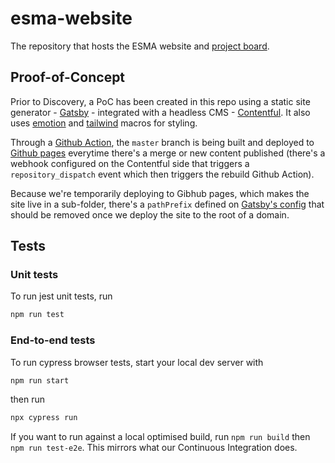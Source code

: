 # esma-website

The repository that hosts the ESMA website and [project board](https://github.com/redbadger/esma-website/projects).

## Proof-of-Concept

Prior to Discovery, a PoC has been created in this repo using a static site generator - [Gatsby](https://www.gatsbyjs.org/) - integrated with a headless CMS - [Contentful](https://www.contentful.com/). It also uses [emotion](https://emotion.sh/) and [tailwind](https://tailwindcss.com/) macros for styling.

Through a [Github Action](./.github/workflows/deploy-master.yml), the `master` branch is being built and deployed to [Github pages](https://esma.community/) everytime there's a merge or new content published (there's a webhook configured on the Contentful side that triggers a `repository_dispatch` event which then triggers the rebuild Github Action).

Because we're temporarily deploying to Gibhub pages, which makes the site live in a sub-folder, there's a `pathPrefix` defined on [Gatsby's config](./gastby-config.js) that should be removed once we deploy the site to the root of a domain.

## Tests

### Unit tests

To run jest unit tests, run

```sh
npm run test
```

### End-to-end tests

To run cypress browser tests, start your local dev server with

```sh
npm run start
```

then run

```sh
npx cypress run
```

If you want to run against a local optimised build, run `npm run build` then `npm run test-e2e`.
This mirrors what our Continuous Integration does.
